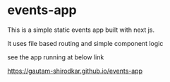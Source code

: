 # events-app

This is a simple static events app built with next js.

It uses file based routing and simple component logic

see the app running at below link

https://gautam-shirodkar.github.io/events-app
